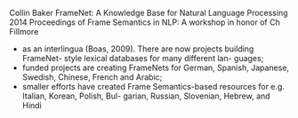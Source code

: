 Collin Baker
FrameNet: A Knowledge Base for Natural Language Processing
2014 Proceedings of Frame Semantics in NLP: A workshop in honor of Ch Fillmore

* as an interlingua (Boas, 2009). There are now projects building FrameNet-
  style lexical databases for many different lan- guages; 
* funded projects are creating FrameNets for 
  German, Spanish, Japanese, Swedish, Chinese, French and Arabic; 
* smaller efforts have created Frame Semantics-based resources for e.g. 
  Italian, Korean, Polish, Bul- garian, Russian, Slovenian, Hebrew, and Hindi
